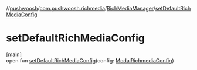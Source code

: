 //[pushwoosh](../../../index.md)/[com.pushwoosh.richmedia](../index.md)/[RichMediaManager](index.md)/[setDefaultRichMediaConfig](set-default-rich-media-config.md)

# setDefaultRichMediaConfig

[main]\
open fun [setDefaultRichMediaConfig](set-default-rich-media-config.md)(config: [ModalRichmediaConfig](../../com.pushwoosh.inapp.view.config/-modal-richmedia-config/index.md))
